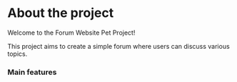 # About the project 

Welcome to the Forum Website Pet Project!

This project aims to create a simple forum where users can discuss various topics.

### Main features
